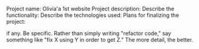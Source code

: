 Project name: Olivia'a 1st website
Project description: 
Describe the functionality:
Describe the technologies used: 
Plans for finalizing the project:

if any. Be specific. Rather than simply writing "refactor code," say something like "fix X using Y in order to get Z." The more detail, the better.
